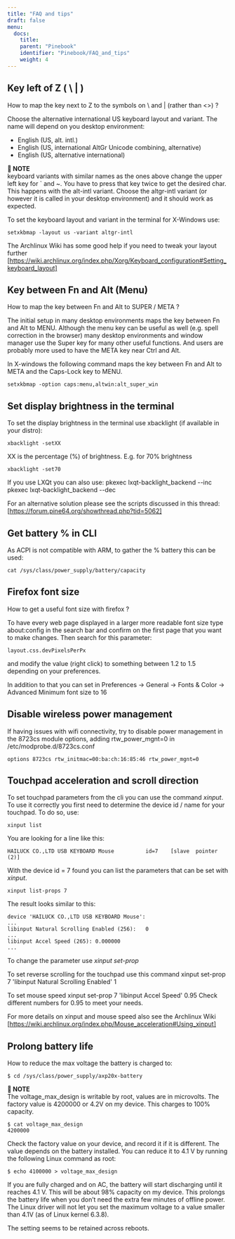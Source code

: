 ```yaml
---
title: "FAQ and tips"
draft: false
menu:
  docs:
    title:
    parent: "Pinebook"
    identifier: "Pinebook/FAQ_and_tips"
    weight: 4
---
```


## Key left of Z ( \ | )

How to map the key next to Z to the symbols on \ and | (rather than &lt;>) ?

Choose the alternative international US keyboard layout and variant. The name will depend on you desktop environment:

* English (US, alt. intl.)
* English (US, international AltGr Unicode combining, alternative)
* English (US, alternative international)

**📌 NOTE**\
keyboard variants with similar names as the ones above change the upper left key for ` and ~. You have to press that key twice to get the desired char. This happens with the alt-intl variant. Choose the altgr-intl variant (or however it is called in your desktop environment) and it should work as expected.

To set the keyboard layout and variant in the terminal for X-Windows use:

    setxkbmap -layout us -variant altgr-intl

The Archlinux Wiki has some good help if you need to tweak your layout further [https://wiki.archlinux.org/index.php/Xorg/Keyboard_configuration#Setting_keyboard_layout]

## Key between Fn and Alt (Menu)

How to map the key between Fn and Alt to SUPER / META ?

The initial setup in many desktop environments maps the key between Fn and Alt to MENU. Although the menu key can be useful as well (e.g. spell correction in the browser) many desktop environments and window manager use the Super key for many other useful functions. And users are probably more used to have the META key near Ctrl and Alt.

In X-windows the following command maps the key between Fn and Alt to META and the Caps-Lock key to MENU.

    setxkbmap -option caps:menu,altwin:alt_super_win

## Set display brightness in the terminal

To set the display brightness in the terminal use xbacklight (if available in your distro):

    xbacklight -setXX

XX is the percentage (%) of brightness. E.g. for 70% brightness

    xbacklight -set70

If you use LXQt you can also use:
 pkexec lxqt-backlight_backend --inc
 pkexec lxqt-backlight_backend --dec

For an alternative solution please see the scripts discussed in this thread: [https://forum.pine64.org/showthread.php?tid=5062]

## Get battery % in CLI

As ACPI is not compatible with ARM, to gather the % battery this can be used:

    cat /sys/class/power_supply/battery/capacity

## Firefox font size

How to get a useful font size with firefox ?

To have every web page displayed in a larger more readable font size type about:config in the search bar and confirm on the first page that you want to make changes. Then search for this parameter:

    layout.css.devPixelsPerPx

and modify the value (right click) to something between 1.2 to 1.5 depending on your preferences.

In addition to that you can set in Preferences -> General -> Fonts & Color -> Advanced Minimum font size to 16

## Disable wireless power management

If having issues with wifi connectivity, try to disable power management in the 8723cs module options, adding rtw_power_mgnt=0 in /etc/modprobe.d/8723cs.conf

    options 8723cs rtw_initmac=00:ba:ch:16:85:46 rtw_power_mgnt=0

## Touchpad acceleration and scroll direction

To set touchpad parameters from the cli you can use the command _xinput_. To use it correctly you first need to determine the device id / name for your touchpad. To do so, use:

    xinput list

You are looking for a line like this:

    HAILUCK CO.,LTD USB KEYBOARD Mouse      	id=7	[slave  pointer  (2)]

With the device id = 7 found you can list the parameters that can be set with _xinput_.

    xinput list-props 7

The result looks similar to this:

    device 'HAILUCK CO.,LTD USB KEYBOARD Mouse':
    ...
    libinput Natural Scrolling Enabled (256):	0
    ...
    libinput Accel Speed (265):	0.000000
    ...

To change the parameter use _xinput set-prop_

To set reverse scrolling for the touchpad use this command
 xinput set-prop 7 'libinput Natural Scrolling Enabled' 1

To set mouse speed
 xinput set-prop 7 'libinput Accel Speed' 0.95
Check different numbers for 0.95 to meet your needs.

For more details on xinput and mouse speed also see the Archlinux Wiki [https://wiki.archlinux.org/index.php/Mouse_acceleration#Using_xinput]

## Prolong battery life

How to reduce the max voltage the battery is charged to:

```console
$ cd /sys/class/power_supply/axp20x-battery
```

**📌 NOTE**\
The voltage_max_design is writable by root, values are in microvolts. The factory value is 4200000 or 4.2V on my device. This charges to 100% capacity.

```console
$ cat voltage_max_design 
4200000
```

Check the factory value on your device, and record it if it is different. The value depends on the battery installed. You can reduce it to 4.1 V by running the following Linux command as root:

```console
$ echo 4100000 > voltage_max_design
```

If you are fully charged and on AC, the battery will start discharging until it reaches 4.1 V. This will be about 98% capacity on my device. This prolongs the battery life when you don’t need the extra few minutes of offline power. The Linux driver will not let you set the maximum voltage to a value smaller than 4.1V (as of Linux kernel 6.3.8).

The setting seems to be retained across reboots.
